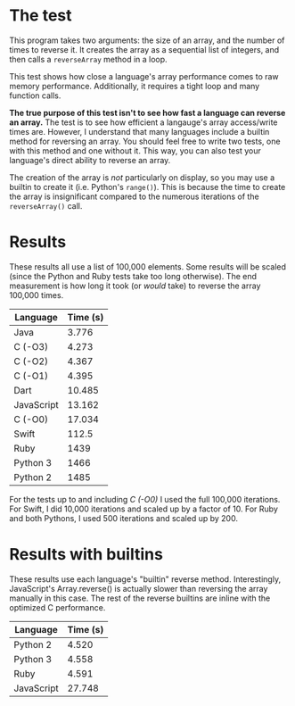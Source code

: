 # The test

This program takes two arguments: the size of an array, and the number of times to reverse it. It creates the array as a sequential list of integers, and then calls a `reverseArray` method in a loop.

This test shows how close a language's array performance comes to raw memory performance. Additionally, it requires a tight loop and many function calls.

**The true purpose of this test isn't to see how fast a language can reverse an array.** The test is to see how efficient a langauge's array access/write times are. However, I understand that many languages include a builtin method for reversing an array. You should feel free to write two tests, one with this method and one without it. This way, you can also test your language's direct ability to reverse an array.

The creation of the array is *not* particularly on display, so you may use a builtin to create it (i.e. Python's `range()`). This is because the time to create the array is insignificant compared to the numerous iterations of the `reverseArray()` call.

# Results

These results all use a list of 100,000 elements. Some results will be scaled (since the Python and Ruby tests take too long otherwise). The end measurement is how long it took (or *would* take) to reverse the array 100,000 times.

| Language  | Time (s) |
|-----------|----------|
|Java       |3.776     |
|C (-O3)    |4.273     |
|C (-O2)    |4.367     |
|C (-O1)    |4.395     |
|Dart       |10.485    |
|JavaScript |13.162    |
|C (-O0)    |17.034    |
|Swift      |112.5     |
|Ruby       |1439      |
|Python 3   |1466      |
|Python 2   |1485      |

For the tests up to and including *C (-O0)* I used the full 100,000 iterations. For Swift, I did 10,000 iterations and scaled up by a factor of 10. For Ruby and both Pythons, I used 500 iterations and scaled up by 200.

# Results with builtins

These results use each language's "builtin" reverse method. Interestingly, JavaScript's Array.reverse() is actually slower than reversing the array manually in this case. The rest of the reverse builtins are inline with the optimized C performance.

| Language  | Time (s) |
|-----------|----------|
|Python 2   |4.520     |
|Python 3   |4.558     |
|Ruby       |4.591     |
|JavaScript |27.748    |

